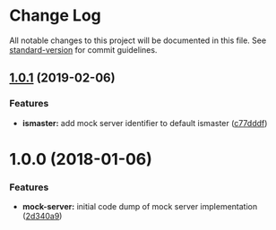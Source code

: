 # Change Log

All notable changes to this project will be documented in this file. See [standard-version](https://github.com/conventional-changelog/standard-version) for commit guidelines.

<a name="1.0.1"></a>
## [1.0.1](https://github.com/mongodb-js/mongodb-mock-server/compare/v1.0.0...v1.0.1) (2019-02-06)


### Features

* **ismaster:** add mock server identifier to default ismaster ([c77dddf](https://github.com/mongodb-js/mongodb-mock-server/commit/c77dddf))



<a name="1.0.0"></a>
# 1.0.0 (2018-01-06)


### Features

* **mock-server:** initial code dump of mock server implementation ([2d340a9](https://github.com/mongodb-js/mongodb-mock-server/commit/2d340a9))
